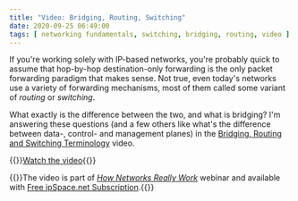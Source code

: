 ```yaml
---
title: "Video: Bridging, Routing, Switching"
date: 2020-09-25 06:49:00
tags: [ networking fundamentals, switching, bridging, routing, video ]
---
```

If you're working solely with IP-based networks, you're probably quick to assume that hop-by-hop destination-only forwarding is the only packet forwarding paradigm that makes sense. Not true, even today's networks use a variety of forwarding mechanisms, most of them called some variant of *routing* or *switching*.

What exactly is the difference between the two, and what is bridging? I'm answering these questions (and a few others like what's the difference between data-, control- and management planes) in the [Bridging, Routing and Switching Terminology](https://my.ipspace.net/bin/get/Net101/SW1%20-%20Terminology.mp4?doccode=Net101) video.

{{<jump>}}[Watch the video](https://my.ipspace.net/bin/get/Net101/SW1%20-%20Terminology.mp4?doccode=Net101){{</jump>}}

{{<note info>}}The video is part of _[How Networks Really Work](https://www.ipspace.net/Net101)_ webinar and available with [Free ipSpace.net Subscription](https://www.ipspace.net/Subscription/Free).{{</note>}}